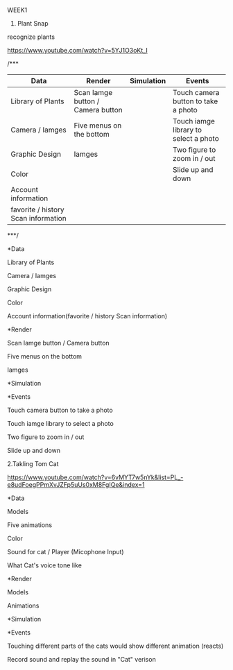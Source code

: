 WEEK1

1. Plant Snap

recognize plants

https://www.youtube.com/watch?v=5YJ1O3oKt_I


/***

| __Data__                            | __Render__ | __Simulation__ | __Events__ |
|-------------------------------------|------------|----------------|------------|
| Library of Plants                   | Scan Iamge button / Camera button  |    | Touch camera button to take a photo |
| Camera / Iamges                     | Five menus on the bottom |        | Touch iamge library to select a photo |
| Graphic Design                      | Iamges  |  | Two figure to zoom in / out |
| Color                               |  |  | Slide up and down |
| Account information                 |
| favorite / history Scan information |

***/

*Data

Library of Plants

Camera / Iamges  

Graphic Design

Color

Account information(favorite / history Scan information)



*Render

Scan Iamge button / Camera button

Five menus on the bottom

Iamges


*Simulation



*Events

Touch camera button to take a photo

Touch iamge library to select a photo

Two figure to zoom in / out

Slide up and down


2.Takling Tom Cat

https://www.youtube.com/watch?v=6vMYT7w5nYk&list=PL_-e8udFoegPPmXvJZFp5uUs0xM8FgIQe&index=1


*Data

Models

Five animations

Color

Sound for cat / Player (Micophone Input)

What Cat's voice tone like


*Render

Models

Animations


*Simulation


*Events

Touching different parts of the cats would show different animation (reacts)

Record sound and replay the sound in "Cat" verison
